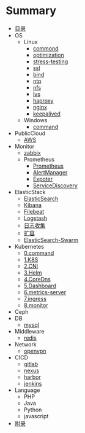 # Summary

* [目录](SUMMARY.md)
* OS
    * Linux
        * [commond](book/os/linux/command.md)
        * [optimization](book/os/linux/optimization.md)
        * [stress-testing](book/os/linux/stress-testing.md)
        * [ssl](book/os/linux/ssl.md)
        * [bind](book/os/linux/bind.md)
        * [ntp](book/os/linux/ntp.md)
        * [nfs](book/os/linux/nfs.md)
        * [lvs](book/os/linux/lvs.md)
        * [haproxy](book/os/linux/haproxy.md)
        * [nginx](book/os/linux/nginx.md)
        * [keepalived](book/os/linux/keepalived.md)
    * Windows
        * [command](book/os/windows/command.md)
* PublicCloud
    * [AWS](book/public-cloud/aws.md)
* Monitor
    * [zabbix](book/monitor/zabbix.md)
    * Prometheus
        * [Prometheus](book/monitor/prometheus/prometheus.md)
        * [AlertManager](book/monitor/prometheus/alertmanager.md)
        * [Expoter](book/monitor/prometheus/exporter.md)
        * [ServiceDiscovery](book/monitor/prometheus/service_discovery.md)
* ElasticStack
    * [ElasticSearch](book/elasticstack/elasticsearch.md)
    * [Kibana](book/elasticstack/kibana.md)
    * [Filebeat](book/elasticstack/filebeat.md)
    * [Logstash](book/elasticstack/logstash.md)
    * [日志收集](book/elasticstack/日志收集.md)
    * [扩容](book/elasticstack/扩容.md)
    * [ElasticSearch-Swarm](book/elasticstack/ElasticSearch-Swarm.md)
* Kubernetes
    * [0.command](book/kubernetes/command.md)
    * [1.K8S](book/kubernetes/k8s.md)
    * [2.CNI](book/kubernetes/cni.md)
    * [3.Helm](book/kubernetes/helm.md)
    * [4.CoreDns](book/kubernetes/coredns.md)
    * [5.Dashboard](book/kubernetes/dashboard.md)
    * [6.metrics-server](book/kubernetes/metrics-server.md)
    * [7.ingress](book/kubernetes/ingress.md)
    * [8.monitor](book/kubernetes/monitor.md)
* Ceph
* DB
    * [mysql](book/db/mysql.md)
* Middleware
    * [redis](book/middleware/redis.md)
* Network
    * [openvpn](book/network/openvpn.md)
* CICD
    * [gitlab](book/cicd/gitlab.md)
    * [nexus](book/cicd/nexus.md)
    * [harbor](book/cicd/harbor.md)
    * [jenkins](book/cicd/jenkins.md)
* Language
    * PHP
    * Java
    * Python
    * javascript
* [附录](README.md)

